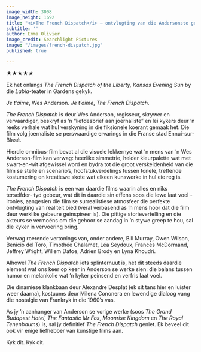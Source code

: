 ```yaml
---
image_width: 3008
image_height: 1692
title: "<i>The French Dispatch</i> – ontvlugting van die Andersonste gehalte"
subtitle: ''
author: Emma Olivier
image_credit: Searchlight Pictures
image: "/images/french-dispatch.jpg"
published: true

---
```

★★★★★

Ek het onlangs _The French Dispatch of the Liberty, Kansas Evening Sun_ by die _Labia_-teater in Gardens gekyk.

_Je t’aime_, Wes Anderson. _Je t’aime_, _The French Dispatch_.

_The French Dispatch_ is deur Wes Anderson, regisseur, skrywer en vervaardiger, beskryf as ’n “liefdesbrief aan joernaliste” en lei kykers deur ’n reeks verhale wat hul verskyning in die fiksionele koerant gemaak het. Die film volg joernaliste se perswaardige ervarings in die Franse stad Ennui-sur-Blasé.

Hierdie omnibus-film bevat al die visuele lekkernye wat ’n mens van ’n Wes Anderson-film kan verwag: heerlike simmetrie, helder kleurpalette wat met swart-en-wit afgewissel word en bydra tot die groot verskeidenheid van die film se stelle en scenario’s, hoofstukverdelings tussen tonele, treffende kostumering en kreatiewe skote wat elkeen kunswerke in hul eie reg is.

_The French Dispatch_ is een van daardie films waarin alles en niks terselfder- tyd gebeur, wat dit in daardie sin effens soos die lewe laat voel - ironies, aangesien die film se surrealistiese atmosfeer die perfekte ontvlugting van realiteit bied (veral verbasend as ’n mens hoor dat die film deur werklike gebeure geïnspireer is). Die pittige storievertelling en die akteurs se vermoëns om die gehoor se aandag in ’n stywe greep te hou, sal die kyker in vervoering bring.

Verwag roerende vertonings van, onder andere, Bill Murray, Owen Wilson, Benicio del Toro, Timothée Chalamet, Léa Seydoux, Frances McDormand, Jeffrey Wright, Willem Dafoe, Adrien Brody en Lyna Khoudri.

Alhowel _The French Dispatch_ iets splinternuut is, het dit steeds daardie element wat ons keer op keer in Anderson se werke sien: die balans tussen humor en melankolie wat ’n kyker peinsend en verfris laat voel.

Die dinamiese klankbaan deur Alexandre Desplat (ek sit tans hier en luister weer daarna), kostuums deur Milena Cononera en lewendige dialoog vang die nostalgie van Frankryk in die 1960’s vas.

As jy ’n aanhanger van Anderson se vorige werke (soos _The Grand Budapest Hotel,_ _The Fantastic Mr Fox_, _Moonrise Kingdom_ en _The Royal Tenenbaums_) is, sal jy definitief _The French Dispatch_ geniet. Ek beveel dit ook vir enige liefhebber van kunstige films aan.

Kyk dit. Kyk dit.